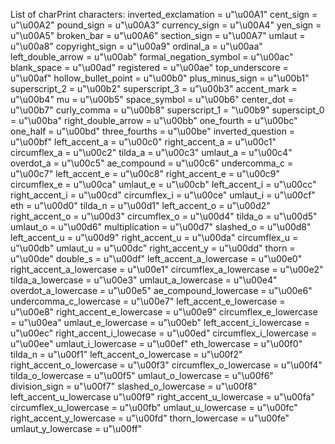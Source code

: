 List of charPrint characters:
inverted_exclamation = u"\u00A1"
cent_sign = u"\u00A2"
pound_sign = u"\u00A3"
currency_sign = u"\u00A4"
yen_sign = u"\u00A5"
broken_bar = u"\u00A6"
section_sign = u"\u00A7"
umlaut = u"\u00a8"
copyright_sign = u"\u00a9"
ordinal_a = u"\u00aa"
left_double_arrow = u"\u00ab"
formal_negation_symbol = u"\u00ac"
blank_space = u"\u00ad"
registered = u"\u00ae"
top_underscore = u"\u00af"
hollow_bullet_point = u"\u00b0"
plus_minus_sign = u"\u00b1"
superscript_2 = u"\u00b2"
superscript_3 = u"\u00b3"
accent_mark = u"\u00b4"
mu = u"\u00b5"
space_symbol = u"\u00b6"
center_dot = u"\u00b7"
curly_comma = u"\u00b8"
superscript_1 = "\u00b9"
superscipt_0 = u"\u00ba"
right_double_arrow = u"\u00bb"
one_fourth = u"\u00bc"
one_half = u"\u00bd"
three_fourths = u"\u00be"
inverted_question = u"\u00bf"
left_accent_a = u"\u00c0"
right_accent_a = u"\u00c1"
circumflex_a = u"\u00c2"
tilda_a = u"\u00c3"
umlaut_a = u"\u00c4"
overdot_a = u"\u00c5"
ae_compound = u"\u00c6"
undercomma_c = u"\u00c7"
left_accent_e = u"\u00c8"
right_accent_e = u"\u00c9"
circumflex_e = u"\u00ca"
umlaut_e = u"\u00cb"
left_accent_i = u"\u00cc"
right_accent_i = u"\u00cd"
circumflex_i = u"\u00ce"
umlaut_i = u"\u00cf"
eth = u"\u00d0"
tilda_n = u"\u00d1"
left_accent_o = u"\u00d2"
right_accent_o = u"\u00d3"
circumflex_o = u"\u00d4"
tilda_o = u"\u00d5"
umlaut_o = u"\u00d6"
multiplication = u"\u00d7"
slashed_o = u"\u00d8"
left_accent_u = u"\u00d9"
right_accent_u = u"\u00da"
circumflex_u = u"\u00db"
umlaut_u = u"\u00dc"
right_accent_y = u"\u00dd"
thorn = u"\u00de"
double_s = u"\u00df"
left_accent_a_lowercase = u"\u00e0"
right_accent_a_lowercase = u"\u00e1"
circumflex_a_lowercase = u"\u00e2"
tilda_a_lowercase = u"\u00e3"
umlaut_a_lowercase = u"\u00e4"
overdot_a_lowercase = u"\u00e5"
ae_compound_lowercase = u"\u00e6"
undercomma_c_lowercase = u"\u00e7"
left_accent_e_lowercase = u"\u00e8"
right_accent_e_lowercase = u"\u00e9"
circumflex_e_lowercase = u"\u00ea"
umlaut_e_lowercase = u"\u00eb"
left_accent_i_lowercase = u"\u00ec"
right_accent_i_lowecase = u"\u00ed"
circumflex_i_lowercase = u"\u00ee"
umlaut_i_lowercase = u"\u00ef"
eth_lowercase = u"\u00f0"
tilda_n = u"\u00f1"
left_accent_o_lowercase = u"\u00f2"
right_accent_o_lowercase = u"\u00f3"
circumflex_o_lowercase = u"\u00f4"
tilda_o_lowercase = u"\u00f5"
umlaut_o_lowercase = u"\u00f6"
division_sign = u"\u00f7"
slashed_o_lowercase = u"\u00f8"
left_accent_u_lowercase u"\u00f9"
right_accent_u_lowercase = u"\u00fa"
circumflex_u_lowercase = u"\u00fb"
umlaut_u_lowercase = u"\u00fc"
right_accent_y_lowercase = u"\u00fd"
thorn_lowercase = u"\u00fe"
umlaut_y_lowercase = u"\u00ff"
